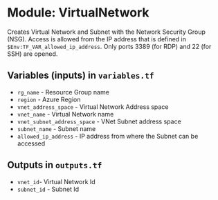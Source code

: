 # Module: VirtualNetwork
Creates Virtual Network and Subnet with the Network Security Group (NSG). Access is allowed from the IP address that is defined in `$Env:TF_VAR_allowed_ip_address`. Only ports 3389 (for RDP) and 22 (for SSH) are opened.

## Variables (inputs) in `variables.tf`
* `rg_name` - Resource Group name
* `region` - Azure Region
* `vnet_address_space` - Virtual Network Address space
* `vnet_name` - Virtual Network name
* `vnet_subnet_address_space` - VNet Subnet address space
* `subnet_name` - Subnet name
* `allowed_ip_address` - IP address from where the Subnet can be accessed

## Outputs in `outputs.tf`
* `vnet_id`- Virtual Network Id
* `subnet_id` - Subnet Id 